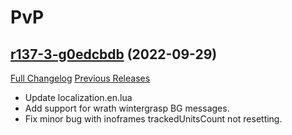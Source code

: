 # <DBM> PvP

## [r137-3-g0edcbdb](https://github.com/DeadlyBossMods/DBM-PvP/tree/0edcbdbc2c17b228066dd387cf2a306e6b216021) (2022-09-29)
[Full Changelog](https://github.com/DeadlyBossMods/DBM-PvP/compare/r137...0edcbdbc2c17b228066dd387cf2a306e6b216021) [Previous Releases](https://github.com/DeadlyBossMods/DBM-PvP/releases)

- Update localization.en.lua  
- Add support for wrath wintergrasp BG messages.  
- Fix minor bug with inoframes trackedUnitsCount not resetting.  